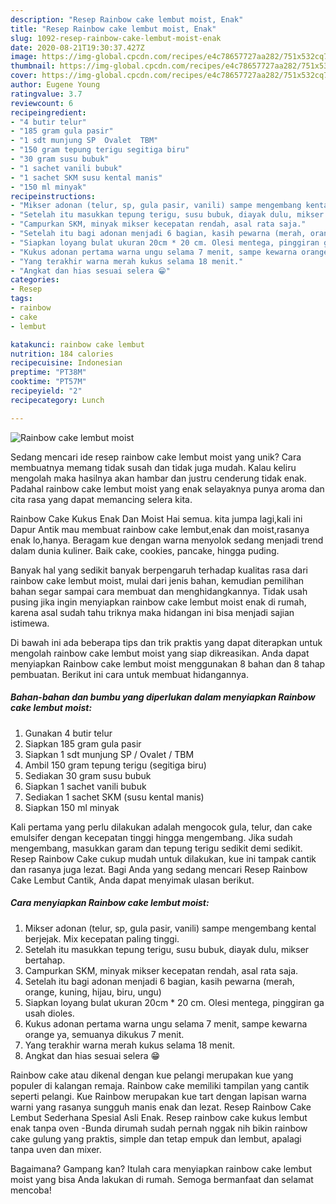 ```yaml
---
description: "Resep Rainbow cake lembut moist, Enak"
title: "Resep Rainbow cake lembut moist, Enak"
slug: 1092-resep-rainbow-cake-lembut-moist-enak
date: 2020-08-21T19:30:37.427Z
image: https://img-global.cpcdn.com/recipes/e4c78657727aa282/751x532cq70/rainbow-cake-lembut-moist-foto-resep-utama.jpg
thumbnail: https://img-global.cpcdn.com/recipes/e4c78657727aa282/751x532cq70/rainbow-cake-lembut-moist-foto-resep-utama.jpg
cover: https://img-global.cpcdn.com/recipes/e4c78657727aa282/751x532cq70/rainbow-cake-lembut-moist-foto-resep-utama.jpg
author: Eugene Young
ratingvalue: 3.7
reviewcount: 6
recipeingredient:
- "4 butir telur"
- "185 gram gula pasir"
- "1 sdt munjung SP  Ovalet  TBM"
- "150 gram tepung terigu segitiga biru"
- "30 gram susu bubuk"
- "1 sachet vanili bubuk"
- "1 sachet SKM susu kental manis"
- "150 ml minyak"
recipeinstructions:
- "Mikser adonan (telur, sp, gula pasir, vanili) sampe mengembang kental berjejak. Mix kecepatan paling tinggi."
- "Setelah itu masukkan tepung terigu, susu bubuk, diayak dulu, mikser bertahap."
- "Campurkan SKM, minyak mikser kecepatan rendah, asal rata saja."
- "Setelah itu bagi adonan menjadi 6 bagian, kasih pewarna (merah, orange, kuning, hijau, biru, ungu)"
- "Siapkan loyang bulat ukuran 20cm * 20 cm. Olesi mentega, pinggiran ga usah dioles."
- "Kukus adonan pertama warna ungu selama 7 menit, sampe kewarna orange ya, semuanya dikukus 7 menit."
- "Yang terakhir warna merah kukus selama 18 menit."
- "Angkat dan hias sesuai selera 😁"
categories:
- Resep
tags:
- rainbow
- cake
- lembut

katakunci: rainbow cake lembut 
nutrition: 184 calories
recipecuisine: Indonesian
preptime: "PT38M"
cooktime: "PT57M"
recipeyield: "2"
recipecategory: Lunch

---
```



![Rainbow cake lembut moist](https://img-global.cpcdn.com/recipes/e4c78657727aa282/751x532cq70/rainbow-cake-lembut-moist-foto-resep-utama.jpg)

Sedang mencari ide resep rainbow cake lembut moist yang unik? Cara membuatnya memang tidak susah dan tidak juga mudah. Kalau keliru mengolah maka hasilnya akan hambar dan justru cenderung tidak enak. Padahal rainbow cake lembut moist yang enak selayaknya punya aroma dan cita rasa yang dapat memancing selera kita.

Rainbow Cake Kukus Enak Dan Moist Hai semua. kita jumpa lagi,kali ini Dapur Antik mau membuat rainbow cake lembut,enak dan moist,rasanya enak lo,hanya. Beragam kue dengan warna menyolok sedang menjadi trend dalam dunia kuliner. Baik cake, cookies, pancake, hingga puding.

Banyak hal yang sedikit banyak berpengaruh terhadap kualitas rasa dari rainbow cake lembut moist, mulai dari jenis bahan, kemudian pemilihan bahan segar sampai cara membuat dan menghidangkannya. Tidak usah pusing jika ingin menyiapkan rainbow cake lembut moist enak di rumah, karena asal sudah tahu triknya maka hidangan ini bisa menjadi sajian istimewa.


Di bawah ini ada beberapa tips dan trik praktis yang dapat diterapkan untuk mengolah rainbow cake lembut moist yang siap dikreasikan. Anda dapat menyiapkan Rainbow cake lembut moist menggunakan 8 bahan dan 8 tahap pembuatan. Berikut ini cara untuk membuat hidangannya.

<!--inarticleads1-->

##### Bahan-bahan dan bumbu yang diperlukan dalam menyiapkan Rainbow cake lembut moist:

1. Gunakan 4 butir telur
1. Siapkan 185 gram gula pasir
1. Siapkan 1 sdt munjung SP / Ovalet / TBM
1. Ambil 150 gram tepung terigu (segitiga biru)
1. Sediakan 30 gram susu bubuk
1. Siapkan 1 sachet vanili bubuk
1. Sediakan 1 sachet SKM (susu kental manis)
1. Siapkan 150 ml minyak


Kali pertama yang perlu dilakukan adalah mengocok gula, telur, dan cake emulsifer dengan kecepatan tinggi hingga mengembang. Jika sudah mengembang, masukkan garam dan tepung terigu sedikit demi sedikit. Resep Rainbow Cake cukup mudah untuk dilakukan, kue ini tampak cantik dan rasanya juga lezat. Bagi Anda yang sedang mencari Resep Rainbow Cake Lembut Cantik, Anda dapat menyimak ulasan berikut. 

<!--inarticleads2-->

##### Cara menyiapkan Rainbow cake lembut moist:

1. Mikser adonan (telur, sp, gula pasir, vanili) sampe mengembang kental berjejak. Mix kecepatan paling tinggi.
1. Setelah itu masukkan tepung terigu, susu bubuk, diayak dulu, mikser bertahap.
1. Campurkan SKM, minyak mikser kecepatan rendah, asal rata saja.
1. Setelah itu bagi adonan menjadi 6 bagian, kasih pewarna (merah, orange, kuning, hijau, biru, ungu)
1. Siapkan loyang bulat ukuran 20cm * 20 cm. Olesi mentega, pinggiran ga usah dioles.
1. Kukus adonan pertama warna ungu selama 7 menit, sampe kewarna orange ya, semuanya dikukus 7 menit.
1. Yang terakhir warna merah kukus selama 18 menit.
1. Angkat dan hias sesuai selera 😁


Rainbow cake atau dikenal dengan kue pelangi merupakan kue yang populer di kalangan remaja. Rainbow cake memiliki tampilan yang cantik seperti pelangi. Kue Rainbow merupakan kue tart dengan lapisan warna warni yang rasanya sungguh manis enak dan lezat. Resep Rainbow Cake Lembut Sederhana Spesial Asli Enak. Resep rainbow cake kukus lembut enak tanpa oven -Bunda dirumah sudah pernah nggak nih bikin rainbow cake gulung yang praktis, simple dan tetap empuk dan lembut, apalagi tanpa uven dan mixer. 

Bagaimana? Gampang kan? Itulah cara menyiapkan rainbow cake lembut moist yang bisa Anda lakukan di rumah. Semoga bermanfaat dan selamat mencoba!
